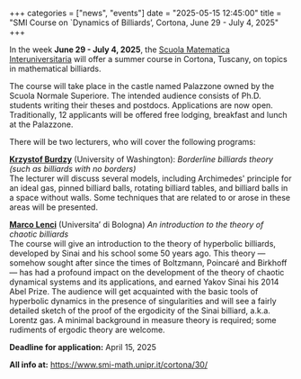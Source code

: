 +++
categories = ["news", "events"]
date = "2025-05-15 12:45:00"
title = "SMI Course on `Dynamics of Billiards’, Cortona, June 29 - July 4, 2025" 
+++

In the week **June 29 - July 4, 2025**, the 
[Scuola Matematica Interuniversitaria](https://www.smi-math.unipr.it/)
will offer a summer course in Cortona, Tuscany, on topics in mathematical billiards. 

The course will take place in the castle named Palazzone owned by the Scuola Normale 
Superiore. The intended audience consists of Ph.D. students writing their theses and 
postdocs. Applications are now open. Traditionally, 12 applicants will be offered free 
lodging, breakfast and lunch at the Palazzone. 

There will be two lecturers, who will cover the following programs:

[**Krzystof Burdzy**](https://sites.math.washington.edu//~burdzy/) (University of Washington):
*Borderline billiards theory (such as billiards with no borders)*  
The lecturer will discuss several models, including Archimedes' principle for an ideal gas, pinned billiard balls, rotating
billiard tables, and billiard balls in a space without walls. Some techniques that are related to or arose in these areas will be
presented.

[**Marco Lenci**](https://www.unibo.it/sitoweb/marco.lenci/en) (Universita’ di Bologna)
*An introduction to the theory of chaotic billiards*  
The course will give an introduction to the theory of hyperbolic billiards, developed by Sinai and his school some 50 years
ago. This theory — somehow sought after since the times of Boltzmann, Poincaré and Birkhoff — has had a profound impact
on the development of the theory of chaotic dynamical systems and its applications, and earned Yakov Sinai his 2014 Abel
Prize. The audience will get acquainted with the basic tools of hyperbolic dynamics in the presence of singularities and will
see a fairly detailed sketch of the proof of the ergodicity of the Sinai billiard, a.k.a. Lorentz gas. A minimal background in
measure theory is required; some rudiments of ergodic theory are welcome.

**Deadline for application:** April 15, 2025

**All info at:** <https://www.smi-math.unipr.it/cortona/30/>
